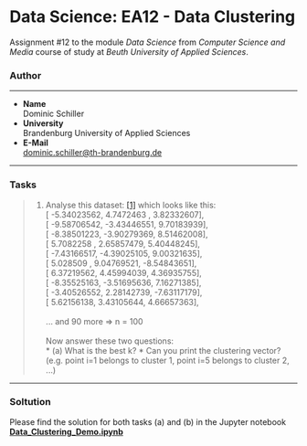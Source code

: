 # Data Science: EA12 - Data Clustering
Assignment #12 to the module *Data Science* from *Computer Science and Media* course of study at *Beuth University of Applied Sciences*.

### Author
-----------
* **Name**<br />Dominic Schiller<br />
* **University**<br />Brandenburg University of Applied Sciences<br />
* **E-Mail**<br />dominic.schiller@th-brandenburg.de

---------
### Tasks
> 1. Analyse this dataset: [[1]](https://drive.google.com/open?id=1sTO90PQRtbK80XdzMJ2KttRRtt9M7xuq) which looks like this:<br />
> [ -5.34023562,   4.7472463 ,   3.82332607],<br/>
[ -9.58706542,  -3.43446551,   9.70183939],<br/>
[ -8.38501223,  -3.90279369,   8.51462008],<br/>
[  5.7082258 ,   2.65857479,   5.40448245],<br/>
[ -7.43166517,  -4.39025105,   9.00321635],<br/>
[  5.028509  ,   9.04769521,  -8.54843651],<br/>
[  6.37219562,   4.45994039,   4.36935755],<br/>
[ -8.35525163,  -3.51695636,   7.16271385],<br/>
[ -3.40526552,   2.28142739,  -7.63117179],<br/>
[  5.62156138,   3.43105644,   4.66657363],<br/>
<br />... and 90 more => n = 100<br /><br/>
Now answer these two questions:<br />
	* (a) What is the best k?
	* Can you print the clustering vector?<br />
		(e.g. point i=1 belongs to cluster 1, point i=5 belongs to cluster 2, ...)

---------
### Soltution

Please find the solution for both tasks (a) and (b) in the Jupyter notebook [**Data_Clustering_Demo.ipynb**](https://github.com/dominicSchiller/DataScience_EA12_Clustering_Exercise/blob/develop/Data_Clustering_Demo.ipynb)